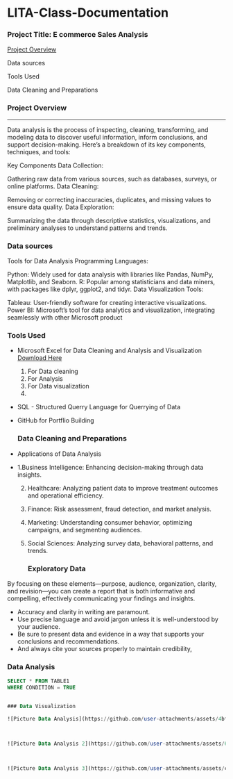 # LITA-Class-Documentation

### Project Title: E commerce Sales Analysis

[Project Overview](#Project-Overview)

 Data sources
 
 Tools Used
 
 Data Cleaning and Preparations

 

 ### Project Overview
 
---
Data analysis is the process of inspecting, cleaning, transforming, and modeling data to discover useful information, inform conclusions, and support decision-making. Here’s a breakdown of its key components, techniques, and tools:

Key Components
Data Collection:

Gathering raw data from various sources, such as databases, surveys, or online platforms.
Data Cleaning:

Removing or correcting inaccuracies, duplicates, and missing values to ensure data quality.
Data Exploration:

Summarizing the data through descriptive statistics, visualizations, and preliminary analyses to understand patterns and trends.

### Data sources
Tools for Data Analysis
Programming Languages:

Python: Widely used for data analysis with libraries like Pandas, NumPy, Matplotlib, and Seaborn.
R: Popular among statisticians and data miners, with packages like dplyr, ggplot2, and tidyr.
Data Visualization Tools:

Tableau: User-friendly software for creating interactive visualizations.
Power BI: Microsoft’s tool for data analytics and visualization, integrating seamlessly with other Microsoft product

### Tools Used
- Microsoft Excel for Data Cleaning and Analysis and Visualization [Download Here](https://www.microsoft.com)
  1. For Data cleaning
  2. For Analysis
  3. For Data visualization
  4. 
- SQL - Structured Querry Language for Querrying of Data
- GitHub for Portflio Building

  ### Data Cleaning and Preparations
 - Applications of Data Analysis
 - 
   1.Business Intelligence: Enhancing decision-making through data insights.
   
   2. Healthcare: Analyzing patient data to improve treatment outcomes and operational efficiency.
   
   3. Finance: Risk assessment, fraud detection, and market analysis.
   
   4. Marketing: Understanding consumer behavior, optimizing campaigns, and segmenting audiences.
   
   5. Social Sciences: Analyzing survey data, behavioral patterns, and trends.

      ### Exploratory Data

By focusing on these elements—purpose, audience, organization, clarity, and revision—you can create a report that is both informative and compelling, effectively communicating your findings and insights.

- Accuracy and clarity in writing are paramount.
- Use precise language and avoid jargon unless it is well-understood by your audience. 
- Be sure to present data and evidence in a way that supports your conclusions and recommendations. 
- And always cite your sources properly to maintain credibility,
  
### Data Analysis
```SQL
SELECT * FROM TABLE1
WHERE CONDITION = TRUE


### Data Visualization

![Picture Data Analysis](https://github.com/user-attachments/assets/4bf8765d-890f-4677-8900-b51dbe3bb4de)



![Picture Data Analysis 2](https://github.com/user-attachments/assets/64f67d25-d3ed-4f96-90a1-df555c2a608d)



![Picture Data Analysis 3](https://github.com/user-attachments/assets/cbdc4f02-9a44-4b0c-b250-8e9ca4e27d71)
